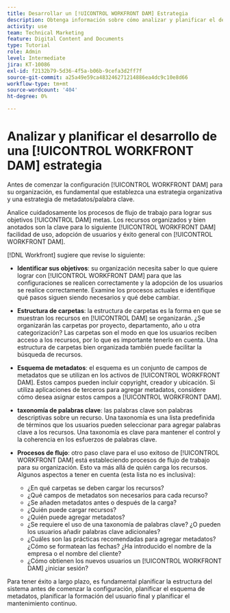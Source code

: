 ```yaml
---
title: Desarrollar un [!UICONTROL WORKFRONT DAM] Estrategia
description: Obtenga información sobre cómo analizar y planificar el desarrollo de un [!UICONTROL WORKFRONT DAM] estrategia.
activity: use
team: Technical Marketing
feature: Digital Content and Documents
type: Tutorial
role: Admin
level: Intermediate
jira: KT-10086
exl-id: f2132b79-5d36-4f5a-b06b-9cefa3d2ff7f
source-git-commit: a25a49e59ca483246271214886ea4dc9c10e8d66
workflow-type: tm+mt
source-wordcount: '404'
ht-degree: 0%

---
```


# Analizar y planificar el desarrollo de una [!UICONTROL WORKFRONT DAM] estrategia

Antes de comenzar la configuración [!UICONTROL WORKFRONT DAM] para su organización, es fundamental que establezca una estrategia organizativa y una estrategia de metadatos/palabra clave.

Analice cuidadosamente los procesos de flujo de trabajo para lograr sus objetivos [!UICONTROL DAM] metas. Los recursos organizados y bien anotados son la clave para lo siguiente [!UICONTROL WORKFRONT DAM] facilidad de uso, adopción de usuarios y éxito general con [!UICONTROL WORKFRONT DAM].

[!DNL Workfront] sugiere que revise lo siguiente:

* **Identificar sus objetivos**: su organización necesita saber lo que quiere lograr con [!UICONTROL WORKFRONT DAM] para que las configuraciones se realicen correctamente y la adopción de los usuarios se realice correctamente. Examine los procesos actuales e identifique qué pasos siguen siendo necesarios y qué debe cambiar.
* **Estructura de carpetas**: la estructura de carpetas es la forma en que se muestran los recursos en [!UICONTROL DAM] se organizarán. ¿Se organizarán las carpetas por proyecto, departamento, año u otra categorización? Las carpetas son el modo en que los usuarios reciben acceso a los recursos, por lo que es importante tenerlo en cuenta. Una estructura de carpetas bien organizada también puede facilitar la búsqueda de recursos.
* **Esquema de metadatos**: el esquema es un conjunto de campos de metadatos que se utilizan en los activos de [!UICONTROL WORKFRONT DAM]. Estos campos pueden incluir copyright, creador y ubicación. Si utiliza aplicaciones de terceros para agregar metadatos, considere cómo desea asignar estos campos a [!UICONTROL WORKFRONT DAM].
* **taxonomía de palabras clave**: las palabras clave son palabras descriptivas sobre un recurso. Una taxonomía es una lista predefinida de términos que los usuarios pueden seleccionar para agregar palabras clave a los recursos. Una taxonomía es clave para mantener el control y la coherencia en los esfuerzos de palabras clave.
* **Procesos de flujo**: otro paso clave para el uso exitoso de [!UICONTROL WORKFRONT DAM] está estableciendo procesos de flujo de trabajo para su organización. Esto va más allá de quién carga los recursos. Algunos aspectos a tener en cuenta (esta lista no es inclusiva):

   * ¿En qué carpetas se deben cargar los recursos?
   * ¿Qué campos de metadatos son necesarios para cada recurso?
   * ¿Se añaden metadatos antes o después de la carga?
   * ¿Quién puede cargar recursos?
   * ¿Quién puede agregar metadatos?
   * ¿Se requiere el uso de una taxonomía de palabras clave? ¿O pueden los usuarios añadir palabras clave adicionales?
   * ¿Cuáles son las prácticas recomendadas para agregar metadatos? ¿Cómo se formatean las fechas? ¿Ha introducido el nombre de la empresa o el nombre del cliente?
   * ¿Cómo obtienen los nuevos usuarios un [!UICONTROL WORKFRONT DAM] ¿iniciar sesión?

Para tener éxito a largo plazo, es fundamental planificar la estructura del sistema antes de comenzar la configuración, planificar el esquema de metadatos, planificar la formación del usuario final y planificar el mantenimiento continuo.
